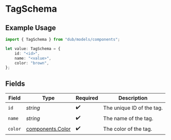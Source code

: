 # TagSchema

## Example Usage

```typescript
import { TagSchema } from "dub/models/components";

let value: TagSchema = {
    id: "<id>",
    name: "<value>",
    color: "brown",
};
```

## Fields

| Field                                                | Type                                                 | Required                                             | Description                                          |
| ---------------------------------------------------- | ---------------------------------------------------- | ---------------------------------------------------- | ---------------------------------------------------- |
| `id`                                                 | *string*                                             | :heavy_check_mark:                                   | The unique ID of the tag.                            |
| `name`                                               | *string*                                             | :heavy_check_mark:                                   | The name of the tag.                                 |
| `color`                                              | [components.Color](../../models/components/color.md) | :heavy_check_mark:                                   | The color of the tag.                                |